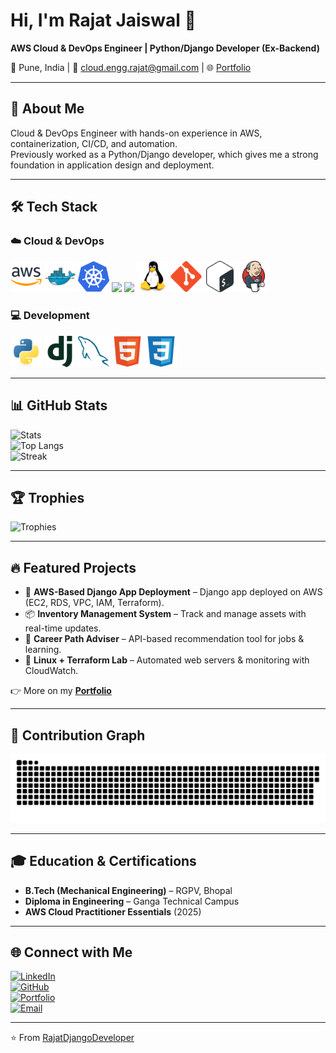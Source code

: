 # Hi, I'm Rajat Jaiswal 👋  

**AWS Cloud & DevOps Engineer | Python/Django Developer (Ex-Backend)**  

📍 Pune, India | 📧 cloud.engg.rajat@gmail.com | 🌐 [Portfolio](https://therajat.info/)  

---

## 🚀 About Me  
Cloud & DevOps Engineer with hands-on experience in AWS, containerization, CI/CD, and automation.  
Previously worked as a Python/Django developer, which gives me a strong foundation in application design and deployment.  

---

## 🛠️ Tech Stack  

### ☁️ Cloud & DevOps  
<p align="left">
  <img src="https://raw.githubusercontent.com/devicons/devicon/master/icons/amazonwebservices/amazonwebservices-original-wordmark.svg" width="50"/>
  <img src="https://raw.githubusercontent.com/devicons/devicon/master/icons/docker/docker-original.svg" width="50"/>
  <img src="https://raw.githubusercontent.com/devicons/devicon/master/icons/kubernetes/kubernetes-plain.svg" width="50"/>
  <img src="https://www.vectorlogo.zone/logos/terraformio/terraformio-icon.svg" width="50"/>
  <img src="https://www.vectorlogo.zone/logos/ansible/ansible-icon.svg" width="50"/>
  <img src="https://raw.githubusercontent.com/devicons/devicon/master/icons/linux/linux-original.svg" width="50"/>
  <img src="https://raw.githubusercontent.com/devicons/devicon/master/icons/git/git-original.svg" width="50"/>
  <img src="https://raw.githubusercontent.com/devicons/devicon/master/icons/bash/bash-original.svg" width="50"/>
  <img src="https://raw.githubusercontent.com/devicons/devicon/master/icons/jenkins/jenkins-original.svg" width="50"/>
</p>

### 💻 Development  
<p align="left">
  <img src="https://raw.githubusercontent.com/devicons/devicon/master/icons/python/python-original.svg" width="50"/>
  <img src="https://raw.githubusercontent.com/devicons/devicon/master/icons/django/django-plain.svg" width="50"/>
  <img src="https://raw.githubusercontent.com/devicons/devicon/master/icons/mysql/mysql-original.svg" width="50"/>
  <img src="https://raw.githubusercontent.com/devicons/devicon/master/icons/html5/html5-original.svg" width="50"/>
  <img src="https://raw.githubusercontent.com/devicons/devicon/master/icons/css3/css3-original.svg" width="50"/>
</p>

---

## 📊 GitHub Stats  

![Stats](https://github-readme-stats.vercel.app/api?username=RajatDjangoDeveloper&show_icons=true&theme=radical)  
![Top Langs](https://github-readme-stats.vercel.app/api/top-langs/?username=RajatDjangoDeveloper&layout=compact&theme=radical)  
![Streak](https://github-readme-streak-stats.herokuapp.com/?user=RajatDjangoDeveloper&theme=radical)  

---

## 🏆 Trophies  

![Trophies](https://github-profile-trophy.vercel.app/?username=RajatDjangoDeveloper&theme=onedark&margin-w=10&margin-h=10)  

---

## 🔥 Featured Projects  

- 🚀 **AWS-Based Django App Deployment** – Django app deployed on AWS (EC2, RDS, VPC, IAM, Terraform).  
- 📦 **Inventory Management System** – Track and manage assets with real-time updates.  
- 🤖 **Career Path Adviser** – API-based recommendation tool for jobs & learning.  
- 🐧 **Linux + Terraform Lab** – Automated web servers & monitoring with CloudWatch.  

👉 More on my **[Portfolio](https://therajat.info/)**  

---

## 🐍 Contribution Graph  

<p align="center">
 <img width="1000" src="assets/github-snake.svg" alt="snake"/>
</p>

---

## 🎓 Education & Certifications  

- **B.Tech (Mechanical Engineering)** – RGPV, Bhopal  
- **Diploma in Engineering** – Ganga Technical Campus  
- **AWS Cloud Practitioner Essentials** (2025)    

---

## 🌐 Connect with Me  

[![LinkedIn](https://img.shields.io/badge/LinkedIn-Connect-blue?logo=linkedin)](https://www.linkedin.com/in/rajatjaiswal/)  
[![GitHub](https://img.shields.io/badge/GitHub-Follow-black?logo=github)](https://github.com/RajatDjangoDeveloper)  
[![Portfolio](https://img.shields.io/badge/Portfolio-Visit-green?logo=google-chrome)](https://therajat.info/)  
[![Email](https://img.shields.io/badge/Email-cloud.engg.rajat%40gmail.com-red?logo=gmail)](mailto:cloud.engg.rajat@gmail.com)  

---
⭐️ From [RajatDjangoDeveloper](https://github.com/RajatDjangoDeveloper)

